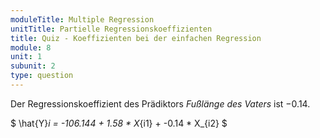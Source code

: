 ```yaml
---
moduleTitle: Multiple Regression
unitTitle: Partielle Regressionskoeffizienten
title: Quiz - Koeffizienten bei der einfachen Regression
module: 8
unit: 1
subunit: 2
type: question
---
```


Der Regressionskoeffizient des Prädiktors *Fußlänge des Vaters* ist $-0.14$. 


$
\hat{Y}_i = -106.144 + 1.58 * X_{i1} + -0.14 * X_{i2}
$

<singlechoice question="Welchen Wert würde der gleiche Regressionskoeffizient annehmen, wenn wir den Prädiktor Körpergröße des Vaters aus dem Modell entfernen würden?"></singlechoice>
